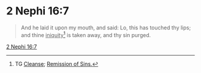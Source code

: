 # 2 Nephi 16:7

> And he laid it upon my mouth, and said: Lo, this has touched thy lips; and thine <u>iniquity</u>[^a] is taken away, and thy sin purged.

[2 Nephi 16:7](https://www.churchofjesuschrist.org/study/scriptures/bofm/2-ne/16?lang=eng&id=p7#p7)


[^a]: TG [Cleanse](https://www.churchofjesuschrist.org/study/scriptures/tg/cleanse?lang=eng); [Remission of Sins.](https://www.churchofjesuschrist.org/study/scriptures/tg/remission-of-sins?lang=eng)
